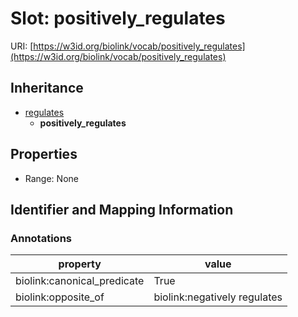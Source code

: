 # Slot: positively_regulates

URI: [https://w3id.org/biolink/vocab/positively_regulates](https://w3id.org/biolink/vocab/positively_regulates)




## Inheritance

* [regulates](regulates.md)
    * **positively_regulates**



## Properties

 * Range: None



## Identifier and Mapping Information





### Annotations

| property | value |
| --- | --- |
| biolink:canonical_predicate | True |
| biolink:opposite_of | biolink:negatively regulates |


